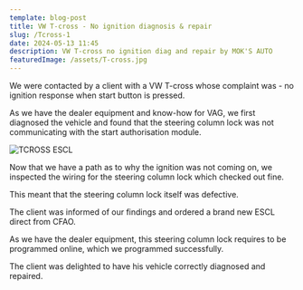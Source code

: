 ```yaml
---
template: blog-post
title: VW T-cross - No ignition diagnosis & repair
slug: /Tcross-1
date: 2024-05-13 11:45
description: VW T-cross no ignition diag and repair by MOK'S AUTO
featuredImage: /assets/T-cross.jpg
---
```


We were contacted by a client with a VW T-cross whose complaint was - no ignition response when start button is pressed.

As we have the dealer equipment and know-how for VAG, we first diagnosed the vehicle and found that the steering column lock was not communicating with the start authorisation module.

![TCROSS ESCL](/assets/tcross-escl.jpg "TCROSS ESCL")

Now that we have a path as to why the ignition was not coming on, we inspected the wiring for the steering column lock which checked out fine.

This meant that the steering column lock itself was defective.

The client was informed of our findings and ordered a brand new ESCL direct from CFAO.

As we have the dealer equipment, this steering column lock requires to be programmed online, which we programmed successfully.

The client was delighted to have his vehicle correctly diagnosed and repaired.